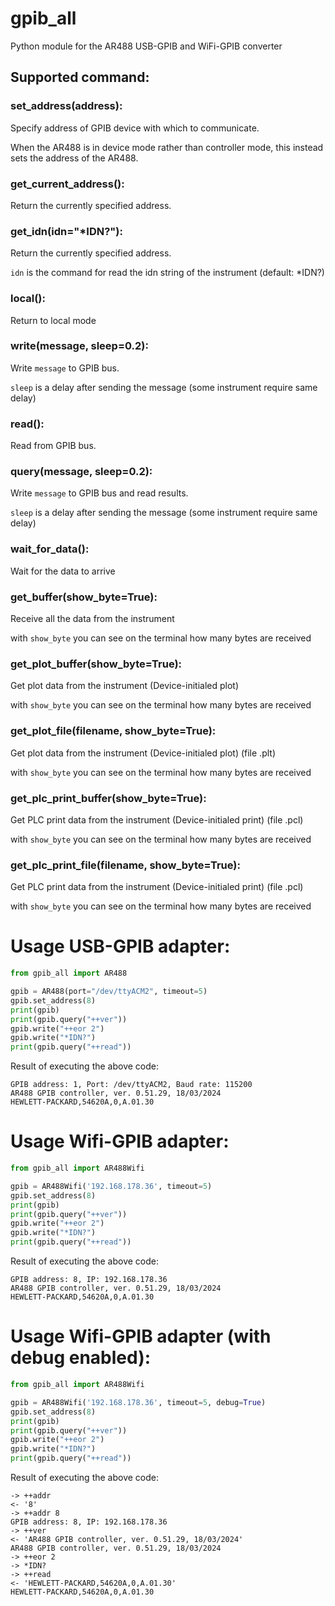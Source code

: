 # gpib_all
Python module for the AR488 USB-GPIB and WiFi-GPIB converter

## Supported command:
### set_address(address):
Specify address of GPIB device with which to communicate.

When the AR488 is in device mode rather than controller mode, this instead sets the address of the AR488.

### get_current_address():
Return the currently specified address.

### get_idn(idn="*IDN?"):
Return the currently specified address.

`idn` is the command for read the idn string of the instrument (default: *IDN?)

### local():
Return to local mode

### write(message, sleep=0.2):
Write `message` to GPIB bus.

`sleep` is a delay after sending the message (some instrument require same delay)

### read():
Read from GPIB bus.

### query(message, sleep=0.2):
Write `message` to GPIB bus and read results.

`sleep` is a delay after sending the message (some instrument require same delay)

### wait_for_data():
Wait for the data to arrive

### get_buffer(show_byte=True):
Receive all the data from the instrument

with `show_byte` you can see on the terminal how many bytes are received

### get_plot_buffer(show_byte=True):
Get plot data from the instrument (Device-initialed plot)

with `show_byte` you can see on the terminal how many bytes are received

### get_plot_file(filename, show_byte=True):
Get plot data from the instrument (Device-initialed plot) (file .plt)

with `show_byte` you can see on the terminal how many bytes are received

### get_plc_print_buffer(show_byte=True):
Get PLC print data from the instrument (Device-initialed print) (file .pcl)

with `show_byte` you can see on the terminal how many bytes are received

### get_plc_print_file(filename, show_byte=True):
Get PLC print data from the instrument (Device-initialed print) (file .pcl)

with `show_byte` you can see on the terminal how many bytes are received

# Usage USB-GPIB adapter:
```python
from gpib_all import AR488

gpib = AR488(port="/dev/ttyACM2", timeout=5)
gpib.set_address(8)
print(gpib)
print(gpib.query("++ver"))
gpib.write("++eor 2")
gpib.write("*IDN?")
print(gpib.query("++read"))
```
Result of executing the above code:
```
GPIB address: 1, Port: /dev/ttyACM2, Baud rate: 115200
AR488 GPIB controller, ver. 0.51.29, 18/03/2024
HEWLETT-PACKARD,54620A,0,A.01.30
```

# Usage Wifi-GPIB adapter:
```python
from gpib_all import AR488Wifi

gpib = AR488Wifi('192.168.178.36', timeout=5)
gpib.set_address(8)
print(gpib)
print(gpib.query("++ver"))
gpib.write("++eor 2")
gpib.write("*IDN?")
print(gpib.query("++read"))
```
Result of executing the above code:
```
GPIB address: 8, IP: 192.168.178.36
AR488 GPIB controller, ver. 0.51.29, 18/03/2024
HEWLETT-PACKARD,54620A,0,A.01.30
```

# Usage Wifi-GPIB adapter (with debug enabled):
```python
from gpib_all import AR488Wifi

gpib = AR488Wifi('192.168.178.36', timeout=5, debug=True)
gpib.set_address(8)
print(gpib)
print(gpib.query("++ver"))
gpib.write("++eor 2")
gpib.write("*IDN?")
print(gpib.query("++read"))
```
Result of executing the above code:
```
-> ++addr
<- '8'
-> ++addr 8
GPIB address: 8, IP: 192.168.178.36
-> ++ver
<- 'AR488 GPIB controller, ver. 0.51.29, 18/03/2024'
AR488 GPIB controller, ver. 0.51.29, 18/03/2024
-> ++eor 2
-> *IDN?
-> ++read
<- 'HEWLETT-PACKARD,54620A,0,A.01.30'
HEWLETT-PACKARD,54620A,0,A.01.30
```
